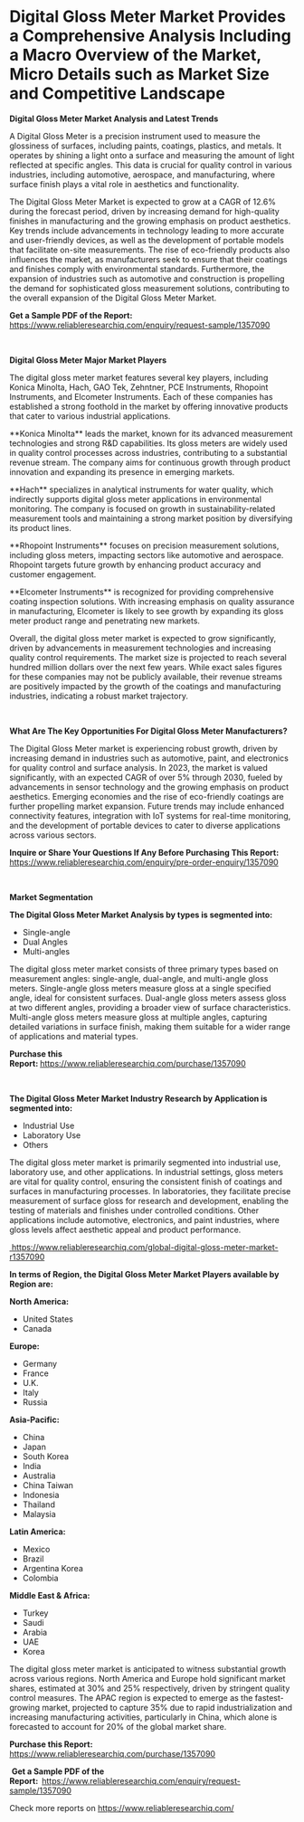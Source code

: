 <p><h1>Digital Gloss Meter Market Provides a Comprehensive Analysis Including a Macro Overview of the Market, Micro Details such as Market Size and Competitive Landscape</h1></p><p><strong>Digital Gloss Meter Market Analysis and Latest Trends</strong></p>
<p><p>A Digital Gloss Meter is a precision instrument used to measure the glossiness of surfaces, including paints, coatings, plastics, and metals. It operates by shining a light onto a surface and measuring the amount of light reflected at specific angles. This data is crucial for quality control in various industries, including automotive, aerospace, and manufacturing, where surface finish plays a vital role in aesthetics and functionality.</p><p>The Digital Gloss Meter Market is expected to grow at a CAGR of 12.6% during the forecast period, driven by increasing demand for high-quality finishes in manufacturing and the growing emphasis on product aesthetics. Key trends include advancements in technology leading to more accurate and user-friendly devices, as well as the development of portable models that facilitate on-site measurements. The rise of eco-friendly products also influences the market, as manufacturers seek to ensure that their coatings and finishes comply with environmental standards. Furthermore, the expansion of industries such as automotive and construction is propelling the demand for sophisticated gloss measurement solutions, contributing to the overall expansion of the Digital Gloss Meter Market.</p></p>
<p><strong>Get a Sample PDF of the Report:&nbsp;</strong> <a href="https://www.reliableresearchiq.com/enquiry/request-sample/1357090?utm_campaign=2462&utm_medium=2&utm_source=Github&utm_content=ia&utm_term=16022025&utm_id=digital-gloss-meter">https://www.reliableresearchiq.com/enquiry/request-sample/1357090</a></p>
<p>&nbsp;</p>
<p><strong>Digital Gloss Meter Major Market Players</strong></p>
<p><p>The digital gloss meter market features several key players, including Konica Minolta, Hach, GAO Tek, Zehntner, PCE Instruments, Rhopoint Instruments, and Elcometer Instruments. Each of these companies has established a strong foothold in the market by offering innovative products that cater to various industrial applications.</p><p>**Konica Minolta** leads the market, known for its advanced measurement technologies and strong R&D capabilities. Its gloss meters are widely used in quality control processes across industries, contributing to a substantial revenue stream. The company aims for continuous growth through product innovation and expanding its presence in emerging markets.</p><p>**Hach** specializes in analytical instruments for water quality, which indirectly supports digital gloss meter applications in environmental monitoring. The company is focused on growth in sustainability-related measurement tools and maintaining a strong market position by diversifying its product lines.</p><p>**Rhopoint Instruments** focuses on precision measurement solutions, including gloss meters, impacting sectors like automotive and aerospace. Rhopoint targets future growth by enhancing product accuracy and customer engagement.</p><p>**Elcometer Instruments** is recognized for providing comprehensive coating inspection solutions. With increasing emphasis on quality assurance in manufacturing, Elcometer is likely to see growth by expanding its gloss meter product range and penetrating new markets.</p><p>Overall, the digital gloss meter market is expected to grow significantly, driven by advancements in measurement technologies and increasing quality control requirements. The market size is projected to reach several hundred million dollars over the next few years. While exact sales figures for these companies may not be publicly available, their revenue streams are positively impacted by the growth of the coatings and manufacturing industries, indicating a robust market trajectory.</p></p>
<p>&nbsp;</p>
<p><strong>What Are The Key Opportunities For Digital Gloss Meter Manufacturers?</strong></p>
<p><p>The Digital Gloss Meter market is experiencing robust growth, driven by increasing demand in industries such as automotive, paint, and electronics for quality control and surface analysis. In 2023, the market is valued significantly, with an expected CAGR of over 5% through 2030, fueled by advancements in sensor technology and the growing emphasis on product aesthetics. Emerging economies and the rise of eco-friendly coatings are further propelling market expansion. Future trends may include enhanced connectivity features, integration with IoT systems for real-time monitoring, and the development of portable devices to cater to diverse applications across various sectors.</p></p>
<p><strong>Inquire or Share Your Questions If Any Before Purchasing This Report:</strong> <a href="https://www.reliableresearchiq.com/enquiry/pre-order-enquiry/1357090?utm_campaign=2462&utm_medium=2&utm_source=Github&utm_content=ia&utm_term=16022025&utm_id=digital-gloss-meter">https://www.reliableresearchiq.com/enquiry/pre-order-enquiry/1357090</a></p>
<p>&nbsp;</p>
<p><strong>Market Segmentation</strong></p>
<p><strong>The Digital Gloss Meter Market Analysis by types is segmented into:</strong></p>
<p><ul><li>Single-angle</li><li>Dual Angles</li><li>Multi-angles</li></ul></p>
<p><p>The digital gloss meter market consists of three primary types based on measurement angles: single-angle, dual-angle, and multi-angle gloss meters. Single-angle gloss meters measure gloss at a single specified angle, ideal for consistent surfaces. Dual-angle gloss meters assess gloss at two different angles, providing a broader view of surface characteristics. Multi-angle gloss meters measure gloss at multiple angles, capturing detailed variations in surface finish, making them suitable for a wider range of applications and material types.</p></p>
<p><strong>Purchase this Report:&nbsp;</strong><a href="https://www.reliableresearchiq.com/purchase/1357090?utm_campaign=2462&utm_medium=2&utm_source=Github&utm_content=ia&utm_term=16022025&utm_id=digital-gloss-meter">https://www.reliableresearchiq.com/purchase/1357090</a></p>
<p>&nbsp;</p>
<p><strong>The Digital Gloss Meter Market Industry Research by Application is segmented into:</strong></p>
<p><ul><li>Industrial Use</li><li>Laboratory Use</li><li>Others</li></ul></p>
<p><p>The digital gloss meter market is primarily segmented into industrial use, laboratory use, and other applications. In industrial settings, gloss meters are vital for quality control, ensuring the consistent finish of coatings and surfaces in manufacturing processes. In laboratories, they facilitate precise measurement of surface gloss for research and development, enabling the testing of materials and finishes under controlled conditions. Other applications include automotive, electronics, and paint industries, where gloss levels affect aesthetic appeal and product performance.</p></p>
<p><a href="https://www.reliableresearchiq.com/global-digital-gloss-meter-market-r1357090?utm_campaign=2462&utm_medium=2&utm_source=Github&utm_content=ia&utm_term=16022025&utm_id=digital-gloss-meter">&nbsp;https://www.reliableresearchiq.com/global-digital-gloss-meter-market-r1357090</a></p>
<p><strong>In terms of Region, the Digital Gloss Meter Market Players available by Region are:</strong></p>
<p>
    <p> <strong> North America: </strong>
        <ul>
            <li>United States</li>
            <li>Canada</li>
        </ul>
        </p> 
    <p> <strong> Europe: </strong>
        <ul>
            <li>Germany</li>
            <li>France</li>
            <li>U.K.</li>
            <li>Italy</li>
            <li>Russia</li>
        </ul>
        </p> 
    <p> <strong> Asia-Pacific: </strong>
        <ul>
            <li>China</li>
            <li>Japan</li>
            <li>South Korea</li>
            <li>India</li>
            <li>Australia</li>
            <li>China Taiwan</li>
            <li>Indonesia</li>
            <li>Thailand</li>
            <li>Malaysia</li>
        </ul>
        </p> 
    <p> <strong> Latin America: </strong>
        <ul>
            <li>Mexico</li>
            <li>Brazil</li>
            <li>Argentina Korea</li>
            <li>Colombia</li>
        </ul>
        </p> 
    <p> <strong> Middle East & Africa: </strong>
        <ul>
            <li>Turkey</li>
            <li>Saudi</li>
            <li>Arabia</li>
            <li>UAE</li>
            <li>Korea</li>
        </ul>
    </p>
    </p>
<p><p>The digital gloss meter market is anticipated to witness substantial growth across various regions. North America and Europe hold significant market shares, estimated at 30% and 25% respectively, driven by stringent quality control measures. The APAC region is expected to emerge as the fastest-growing market, projected to capture 35% due to rapid industrialization and increasing manufacturing activities, particularly in China, which alone is forecasted to account for 20% of the global market share.</p></p>
<p><strong>Purchase this Report: </strong><a href="https://www.reliableresearchiq.com/purchase/1357090?utm_campaign=2462&utm_medium=2&utm_source=Github&utm_content=ia&utm_term=16022025&utm_id=digital-gloss-meter">https://www.reliableresearchiq.com/purchase/1357090</a></p>
<p>&nbsp;<strong>Get a Sample PDF of the Report:&nbsp;&nbsp;</strong><a href="https://www.reliableresearchiq.com/enquiry/request-sample/1357090?utm_campaign=2462&utm_medium=2&utm_source=Github&utm_content=ia&utm_term=16022025&utm_id=digital-gloss-meter">https://www.reliableresearchiq.com/enquiry/request-sample/1357090</a></p>
<p><strong></strong></p>
<p>Check more reports on <a href="https://www.reliableresearchiq.com/?utm_campaign=2462&utm_medium=2&utm_source=Github&utm_content=ia&utm_term=16022025&utm_id=digital-gloss-meter">https://www.reliableresearchiq.com/</a></p>